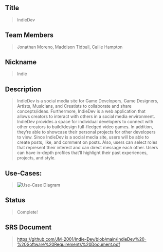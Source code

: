 ## Title
> IndieDev

## Team Members
> Jonathan Moreno, Maddison Tidball, Callie Hampton

## Nickname
> Indie

## Description
>IndieDev is a social media site for Game Developers, Game Designers, Artists, Musicians, and Creatists to collaborate and share concepts/ideas. Furthermore, IndieDev is a web application that allows creators to interact with others in a social media environment. IndieDev provides a space for individual developers to connect with other creators to build/design full-fledged video games. In addition, they’re able to showcase their personal projects for other developers to view. Since IndieDev is a social media site, users will be able to create posts, like, and comment on posts. Also, users can select roles that represent their interest and can direct message each other. Users can have in-depth profiles that’ll highlight their past experiences, projects, and style.

## Use-Cases:
> ![Use-Case Diagram](https://github.com/JM-2001/Indie-Dev/assets/111532348/f78a27a8-f3fa-4e89-b733-70a2448fb015)

## Status
> Complete!

## SRS Document
> https://github.com/JM-2001/Indie-Dev/blob/main/IndieDev%20-%20Software%20Requirements%20Document.pdf
